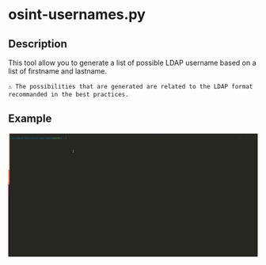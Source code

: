 # osint-usernames.py

## Description

This tool allow you to generate a list of possible LDAP username based on a list of firstname and lastname.

```
⚠️ The possibilities that are generated are related to the LDAP format recommanded in the best practices.
```

## Example

![how to](sources/howto.gif)
